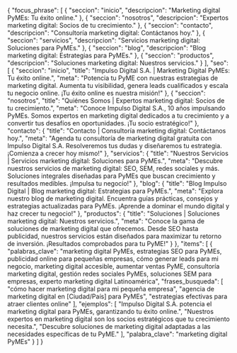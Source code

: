 {
  "focus_phrase": [
    {
      "seccion": "inicio",
      "descripcion": "Marketing digital PyMEs: Tu éxito online."
    },
    {
      "seccion": "nosotros",
      "descripcion": "Expertos marketing digital: Socios de tu crecimiento."
    },
    {
      "seccion": "contacto",
      "descripcion": "Consultoría marketing digital: Contáctanos hoy."
    },
    {
      "seccion": "servicios",
      "descripcion": "Servicios marketing digital: Soluciones para PyMEs."
    },
    {
      "seccion": "blog",
      "descripcion": "Blog marketing digital: Estrategias para PyMEs."
    },
    {
      "seccion": "productos",
      "descripcion": "Soluciones marketing digital: Nuestros servicios."
    }
  ],
  "seo": [
    {
      "seccion": "inicio",
      "title": "Impulso Digital S.A. | Marketing Digital PyMEs: Tu éxito online.",
      "meta": "Potencia tu PyME con nuestras estrategias de marketing digital. Aumenta tu visibilidad, genera leads cualificados y escala tu negocio online. ¡Tu éxito online es nuestra misión!"
    },
    {
      "seccion": "nosotros",
      "title": "Quiénes Somos | Expertos marketing digital: Socios de tu crecimiento.",
      "meta": "Conoce Impulso Digital S.A., 10 años impulsando PyMEs. Somos expertos en marketing digital dedicados a tu crecimiento y a convertir tus desafíos en oportunidades. ¡Tu socio estratégico!"
    },
    "contacto": {
      "title": "Contacto | Consultoría marketing digital: Contáctanos hoy.",
      "meta": "Agenda tu consultoría de marketing digital gratuita con Impulso Digital S.A. Resolveremos tus dudas y diseñaremos tu estrategia. ¡Comienza a crecer hoy mismo!"
    },
    "servicios": {
      "title": "Nuestros Servicios | Servicios marketing digital: Soluciones para PyMEs.",
      "meta": "Descubre nuestros servicios de marketing digital: SEO, SEM, redes sociales y más. Soluciones integrales diseñadas para PyMEs que buscan crecimiento y resultados medibles. ¡Impulsa tu negocio!"
    },
    "blog": {
      "title": "Blog Impulso Digital | Blog marketing digital: Estrategias para PyMEs.",
      "meta": "Explora nuestro blog de marketing digital. Encuentra guías prácticas, consejos y estrategias actualizadas para PyMEs. ¡Aprende a dominar el mundo digital y haz crecer tu negocio!"
    },
    "productos": {
      "title": "Soluciones | Soluciones marketing digital: Nuestros servicios.",
      "meta": "Conoce la gama de soluciones de marketing digital que ofrecemos. Desde SEO hasta publicidad, nuestros servicios están diseñados para maximizar tu retorno de inversión. ¡Resultados comprobados para tu PyME!"
    }
  },
  "items": [
    {
      "palabras_clave": "marketing digital PyMEs, estrategias SEO para PyMEs, publicidad online para pequeñas empresas, cómo generar leads para mi negocio, marketing digital accesible, aumentar ventas PyME, consultoría marketing digital, gestión redes sociales PyMEs, soluciones SEM para empresas, experto marketing digital Latinoamérica",
      "frases_busqueda": [
        "cómo hacer marketing digital para mi pequeña empresa",
        "agencia de marketing digital en [Ciudad/País] para PyMEs",
        "estrategias efectivas para atraer clientes online"
      ],
      "ejemplos": [
        "Impulso Digital S.A. potencia el marketing digital para PyMEs, garantizando tu éxito online.",
        "Nuestros expertos en marketing digital son los socios estratégicos que tu crecimiento necesita.",
        "Descubre soluciones de marketing digital adaptadas a las necesidades específicas de tu PyME."
      ],
      "palabra_clave": "marketing digital PyMEs"
    }
  ]
}